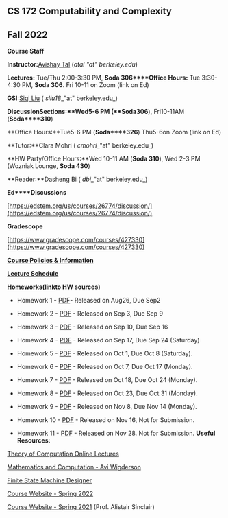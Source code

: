 ## **CS 172 Computability and Complexity**

## **Fall 2022**

**Course Staff**

**Instructor:**[Avishay Tal](/avishay-tal/) (_atal "at" berkeley.edu_)

**Lectures:** Tue/Thu 2:00-3:30 PM, **Soda 306****Office Hours:** Tue 3:30-4:30 PM, **Soda 306**. Fri 10-11 on Zoom (link on Ed)

**GSI:**[Siqi Liu](https://siqi-l.github.io) ( _sliu18__"at" berkeley.edu_)

**Discussion****Sections:**Wed5-6 PM (**Soda****306**), Fri10-11AM (**Soda****310**)

**Office Hours:**Tue5-6 PM (**Soda****326**) Thu5-6on Zoom (link on Ed)

**Tutor:**Clara Mohri ( _cmohri__"at" berkeley.edu_)

**HW Party/Office Hours:**Wed 10-11 AM (**Soda 310**), Wed 2-3 PM (Wozniak Lounge, **Soda 430**)

**Reader:**Dasheng Bi ( _dbi__"at" berkeley.edu_)

**Ed****Discussions**

[https://edstem.org/us/courses/26774/discussion/](https://edstem.org/us/courses/26774/discussion/)

**Gradescope**

[https://www.gradescope.com/courses/427330](https://www.gradescope.com/courses/427330)

[**Course Policies & Information**](/cs-172-computability-and-complexity-fall-2022//course-policies-and-information-fall-2022)

[**Lecture Schedule**](/cs-172-computability-and-complexity-fall-2022//lecture-schedule-fall-2022)

[**Homeworks**](https://drive.google.com/drive/folders/1Dq6u9C2Pg7sl_RsW-fB4xaLAJLsRomNy?usp=sharing)**(**[**link**](https://drive.google.com/drive/folders/1Dq6u9C2Pg7sl_RsW-fB4xaLAJLsRomNy?usp=sharing)**to HW sources)**

- Homework 1 - [PDF](https://drive.google.com/file/d/1GVI-YqeiF0mJkVhEQUPfc2yjxK7dIMNm/view?usp=sharing)\- Released on Aug26, Due Sep2

- Homework 2 - [PDF](https://drive.google.com/file/d/1mpE83gVm7n4l9aXrdcPLd-NHOuLgMaQn/view?usp=sharing) \- Released on Sep 3, Due Sep 9

- Homework 3 - [PDF](https://drive.google.com/file/d/1L0ySHQkvVaa7hA6lwYGq11GnuD6-5AP-/view?usp=sharing) \- Released on Sep 10, Due Sep 16

- Homework 4 - [PDF](https://drive.google.com/file/d/1fTWlxCN4Ajnf_24HEIiLWajx2V28zV-V/view?usp=sharing) \- Released on Sep 17, Due Sep 24 (Saturday)

- Homework 5 - [PDF](https://drive.google.com/file/d/1f-qk-Ok4n-cmQWiVE0a0hv-ThPA-KgwL/view?usp=sharing) \- Released on Oct 1, Due Oct 8 (Saturday).

- Homework 6 - [PDF](https://drive.google.com/file/d/1ZDm9vKakqYjjFZ5kadzRF4D1pnBeDAnF/view?usp=sharing) \- Released on Oct 7, Due Oct 17 (Monday).

- Homework 7 \- [PDF](https://drive.google.com/file/d/1_0pGgLNvY8RYLrP86d3DkQPudv2ZVCSW/view?usp=sharing) \- Released on Oct 18, Due Oct 24 (Monday).

- Homework 8 - [PDF](https://drive.google.com/file/d/1HX0KKk1eW1E1z_rz2p2z0G1-sHtzBa-c/view?usp=sharing) \- Released on Oct 23, Due Oct 31 (Monday).

- Homework 9 - [PDF](https://drive.google.com/file/d/1lLzlOufQHr3FQLFYnu2E0o2sdbvsVi3k/view?usp=share_link) \- Released on Nov 8, Due Nov 14 (Monday).

- Homework 10 - [PDF](https://drive.google.com/file/d/1HeLhpIIvUaPBLycwNQ4gyO0MsvXl8F5-/view?usp=share_link) \- Released on Nov 16, Not for Submission.

- Homework 11 - [PDF](https://drive.google.com/file/d/1e5nS_tmm2h6Iy-jf29QBfccFS0Fzo-9w/view?usp=share_link) \- Released on Nov 28. Not for Submission.
**Useful Resources:**

[Theory of Computation Online Lectures](https://hackmd.io/2AqODdrtTOuj6fb5uMDZYw?view)

[Mathematics and Computation - Avi Wigderson](https://www.math.ias.edu/files/Book-online-Aug0619.pdf)

[Finite State Machine Designer](https://madebyevan.com/fsm/)

[Course Website - Spring 2022](/cs-172-computability-and-complexity/)

[Course Website - Spring 2021](https://people.eecs.berkeley.edu/~sinclair/cs172/s21.html) (Prof. Alistair Sinclair)
